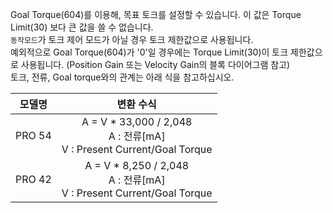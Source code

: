 Goal Torque(604)를 이용해, 목표 토크를 설정할 수 있습니다. 이 값은 Torque Limit(30) 보다 큰 값을 쓸 수 없습니다.  
`동작모드`가 토크 제어 모드가 아닐 경우 토크 제한값으로 사용됩니다.  
예외적으로 Goal Torque(604)가 '0'일 경우에는 Torque Limit(30)이 토크 제한값으로 사용됩니다. (Position Gain 또는 Velocity Gain의 블록 다이어그램 참고)  
토크, 전류, Goal torque와의 관계는 아래 식을 참고하십시오.

|모델명|변환 수식|
| :---: | :---: |
|PRO 54 | A = V * 33,000 / 2,048<br />A : 전류[mA]<br />V : Present Current/Goal Torque |
|PRO 42 | A = V * 8,250 / 2,048<br />A : 전류[mA]<br />V : Present Current/Goal Torque |
